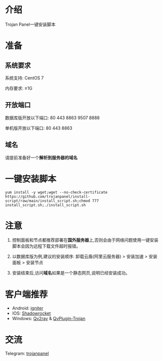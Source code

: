 # 介绍

Trojan Panel一键安装脚本

# 准备

## 系统要求

系统支持: CentOS 7

内存要求: ≥1G

## 开放端口

数据库版开放以下端口: 80 443 8863 9507 8888

单机版开放以下端口: 80 443 8863

## 域名

请提前准备好一个**解析到服务器的域名**

# 一键安装脚本

```shell
yum install -y wget;wget --no-check-certificate https://github.com/trojanpanel/install-script/raw/main/install_script.sh;chmod 777 install_script.sh;./install_script.sh
```

# 注意

1. 控制面板和节点都推荐部署在**国外服务器**上,否则会由于网络问题使用一键安装脚本会因为远程下载文件超时报错。

2. 以数据库版为例,建议的安装顺序: 卸载云盾(阿里云服务器) > 安装加速 > 安装面板 > 安装节点

3. 安装结束后,访问**域名**如果是一个静态网页,说明已经安装成功。

# 客户端推荐

- Android: [igniter](https://github.com/trojan-gfw/igniter)
- IOS: [Shadowrocket](https://apps.apple.com/us/app/shadowrocket/id932747118)
- Windows: [Qv2ray](https://github.com/Qv2ray/Qv2ray/) & [QvPlugin-Trojan](https://github.com/Qv2ray/QvPlugin-Trojan)

# 交流

Telegram: [trojanpanel](https://t.me/trojanpanel)